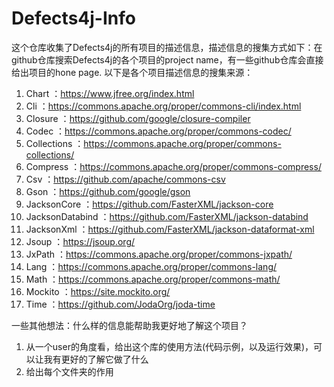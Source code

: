 # Defects4j-Info
这个仓库收集了Defects4j的所有项目的描述信息，描述信息的搜集方式如下：在github仓库搜索Defects4j的各个项目的project name，有一些github仓库会直接给出项目的hone page. 以下是各个项目描述信息的搜集来源：
1. Chart ：https://www.jfree.org/index.html
2. Cli ：https://commons.apache.org/proper/commons-cli/index.html
3. Closure ：https://github.com/google/closure-compiler
4. Codec ：https://commons.apache.org/proper/commons-codec/
5. Collections ：https://commons.apache.org/proper/commons-collections/
6. Compress ：https://commons.apache.org/proper/commons-compress/
7. Csv ：https://github.com/apache/commons-csv
8. Gson ：https://github.com/google/gson
9. JacksonCore ：https://github.com/FasterXML/jackson-core
10. JacksonDatabind ：https://github.com/FasterXML/jackson-databind
11. JacksonXml ：https://github.com/FasterXML/jackson-dataformat-xml
12. Jsoup ：https://jsoup.org/
13. JxPath ：https://commons.apache.org/proper/commons-jxpath/
14. Lang ：https://commons.apache.org/proper/commons-lang/
15. Math ：https://commons.apache.org/proper/commons-math/
16. Mockito ：https://site.mockito.org/
17. Time ：https://github.com/JodaOrg/joda-time


一些其他想法：什么样的信息能帮助我更好地了解这个项目？
  1. 从一个user的角度看，给出这个库的使用方法(代码示例，以及运行效果)，可以让我有更好的了解它做了什么
  2. 给出每个文件夹的作用
